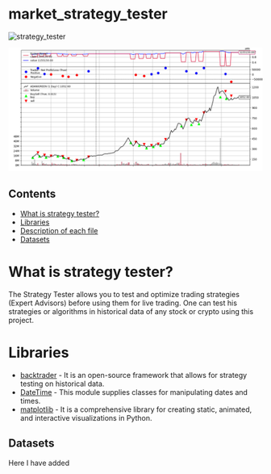 <!--Head-->
# market_strategy_tester

![strategy_tester](https://img.shields.io/badge/strategy-tester-brightgreen)


 ![market_strategy_tester logo](logo.png)


## Contents

* [What is strategy tester?](#What-is-strategy-tester?)
* [Libraries](#Libraries)
* [Description of each file](#Description-of-each-file)
* [Datasets](#Datasets)

# What is strategy tester?

The Strategy Tester allows you to test and optimize trading strategies (Expert Advisors) before using them for live trading. One can test his strategies or algorithms in historical data of any stock or crypto using this project.


# Libraries

+ [backtrader](https://www.backtrader.com) - It is an open-source framework that allows for strategy testing on historical data.
+ [DateTime](https://pypi.org/project/DateTime) - This module supplies classes for manipulating dates and times.
+ [matplotlib](https://pypi.org/project/matplotlib/) - It is a comprehensive library for creating static, animated, and interactive visualizations in Python.


## Datasets

Here I have added 